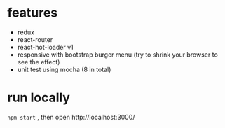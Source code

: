 # features

* redux
* react-router
* react-hot-loader v1
* responsive with bootstrap burger menu (try to shrink your browser to see the effect)
* unit test using mocha (8 in total)

# run locally
`npm start` , then open http://localhost:3000/
